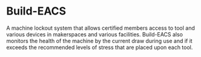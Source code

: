 # Build-EACS
A machine lockout system that allows certified members access to tool and various devices in makerspaces and various facilities. Build-EACS also monitors the health of the machine by the current draw during use and if it exceeds the recommended levels of stress that are placed upon each tool. 

